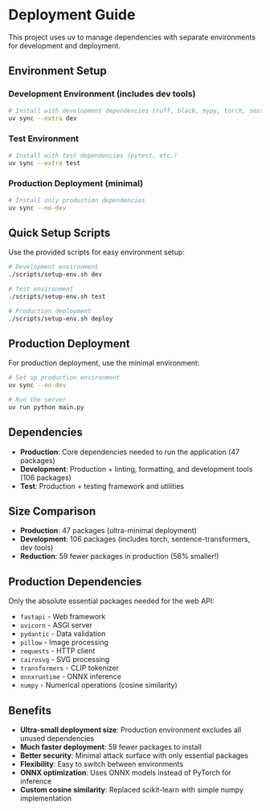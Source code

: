 # Deployment Guide

This project uses uv to manage dependencies with separate environments for development and deployment.

## Environment Setup

### Development Environment (includes dev tools)
```bash
# Install with development dependencies (ruff, black, mypy, torch, sentence-transformers, etc.)
uv sync --extra dev
```

### Test Environment
```bash
# Install with test dependencies (pytest, etc.)
uv sync --extra test
```

### Production Deployment (minimal)
```bash
# Install only production dependencies
uv sync --no-dev
```

## Quick Setup Scripts

Use the provided scripts for easy environment setup:

```bash
# Development environment
./scripts/setup-env.sh dev

# Test environment  
./scripts/setup-env.sh test

# Production deployment
./scripts/setup-env.sh deploy
```

## Production Deployment

For production deployment, use the minimal environment:

```bash
# Set up production environment
uv sync --no-dev

# Run the server
uv run python main.py
```

## Dependencies

- **Production**: Core dependencies needed to run the application (47 packages)
- **Development**: Production + linting, formatting, and development tools (106 packages)
- **Test**: Production + testing framework and utilities

## Size Comparison

- **Production**: 47 packages (ultra-minimal deployment)
- **Development**: 106 packages (includes torch, sentence-transformers, dev tools)
- **Reduction**: 59 fewer packages in production (56% smaller!)

## Production Dependencies

Only the absolute essential packages needed for the web API:

- `fastapi` - Web framework
- `uvicorn` - ASGI server  
- `pydantic` - Data validation
- `pillow` - Image processing
- `requests` - HTTP client
- `cairosvg` - SVG processing
- `transformers` - CLIP tokenizer
- `onnxruntime` - ONNX inference
- `numpy` - Numerical operations (cosine similarity)

## Benefits

- **Ultra-small deployment size**: Production environment excludes all unused dependencies
- **Much faster deployment**: 59 fewer packages to install
- **Better security**: Minimal attack surface with only essential packages
- **Flexibility**: Easy to switch between environments
- **ONNX optimization**: Uses ONNX models instead of PyTorch for inference
- **Custom cosine similarity**: Replaced scikit-learn with simple numpy implementation 
